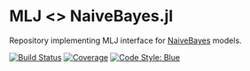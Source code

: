 # MLJ <> NaiveBayes.jl
Repository implementing MLJ interface for 
[NaiveBayes](https://github.com/JuliaStats/NaiveBayes.jl) models.


[![Build Status](https://travis-ci.com/alan-turing-institute/NaiveBayesInterface.jl.svg?branch=master)](https://travis-ci.com/github/alan-turing-institute/MLJNaiveBayesInterface.jl)
[![Coverage](https://coveralls.io/repos/github/alan-turing-institute/MLJNaiveBayesInterface.jl/badge.svg?branch=master)](http://codecov.io/github/alan-turing-institute/MLJBase.jl?branch=master)
[![Code Style: Blue](https://img.shields.io/badge/code%20style-blue-4495d1.svg)](https://github.com/invenia/BlueStyle)
